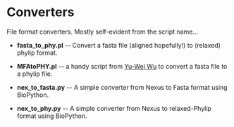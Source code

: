 # Converters

File format converters. Mostly self-evident from the script name...

* **fasta_to_phy.pl** -- Convert a fasta file (aligned hopefully!) to (relaxed) phylip format.
 
* **MFAtoPHY.pl** -- a handy script from [Yu-Wei Wu](http://yuweibioinfo.blogspot.com/2009/01/fasta-to-phylip-converter.html) to convert a fasta file to a phylip file.

* **nex_to_fasta.py** -- A simple converter from Nexus to Fasta format using BioPython.

* **nex_to_phy.py** -- A simple converter from Nexus to relaxed-Phylip format using BioPython.
